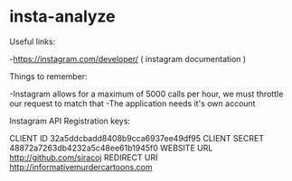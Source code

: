 # insta-analyze


Useful links:

-https://instagram.com/developer/ ( instagram documentation )

Things to remember:

-Instagram allows for a maximum of 5000 calls per hour, we must throttle our request to match that
-The application needs it's own account


Instagram API Registration keys:

CLIENT ID	32a5ddcbadd8408b9cca6937ee49df95
CLIENT SECRET	48872a7263db4232a5c48ee61b1945f0
WEBSITE URL	http://github.com/siracoj
REDIRECT URI	http://informativemurdercartoons.com
